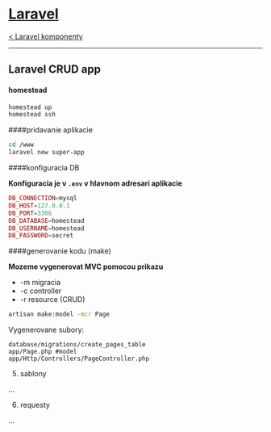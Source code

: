 [Laravel](./index.html)
=======================

[< Laravel komponenty](./komponenty.html)

- - - -

## Laravel CRUD app

#### homestead

```bash
homestead up
homestead ssh
```

####pridavanie aplikacie

```bash
cd /www
laravel new super-app
```

####konfiguracia DB

**Konfiguracia je v `.env` v hlavnom adresari aplikacie**

```php
DB_CONNECTION=mysql
DB_HOST=127.0.0.1
DB_PORT=3306
DB_DATABASE=homestead
DB_USERNAME=homestead
DB_PASSWORD=secret
```

####generovanie kodu (make)

**Mozeme vygenerovat MVC pomocou prikazu**

 - -m    migracia
 - -c    controller
 - -r    resource (CRUD)

```bash
artisan make:model -mcr Page
```

Vygenerovane subory:

```
database/migrations/create_pages_table
app/Page.php #model
app/Http/Controllers/PageController.php
```

5. sablony

...

6. requesty

...
